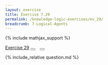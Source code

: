 ```yaml
---
layout: exercise
title: Exercise 7.29
permalink: /knowledge-logic-exercises/ex_29/
breadcrumb: 7-Logical-Agents
---
```


{% include mathjax_support %}

<div class="card">
<div class="card-header p-2">
<a href='#' class="p-2">Exercise 29</a>
<button type="button" class="btn btn-dark float-right" title="Solve this Exercise" onclick="solve('ex7.29');" href="#"><i id="ex7.29" class="fas fa-pen" style="color:white"></i></button>
<a class="edit_question" href="#"><button type="button" class="btn btn-dark float-right" title="Edit this Question"  style="margin-left:10px; margin-right:10px;" onclick="edit('ex7.29');" href="#"><i id="ex7.29" class="far fa-edit" style="color:white"></i></button></a>
</div>
<div class="card-body">
<p class="card-text">{% include_relative question.md %}</p>
</div>
</div>
<br>

